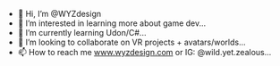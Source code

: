 - 👋 Hi, I’m @WYZdesign
- 👀 I’m interested in learning more about game dev...
- 🌱 I’m currently learning Udon/C#...
- 💞️ I’m looking to collaborate on VR projects + avatars/worlds...
- 📫 How to reach me www.wyzdesign.com or IG: @wild.yet.zealous...

<!---
WYZdesign/WYZdesign is a ✨ special ✨ repository because its `README.md` (this file) appears on your GitHub profile.
You can click the Preview link to take a look at your changes.
--->
